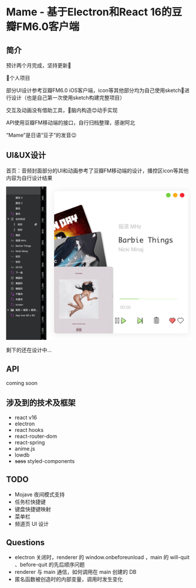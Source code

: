 # Mame - 基于Electron和React 16的豆瓣FM6.0客户端

## 简介

预计两个月完成，坚持更新💪

👤个人项目

部分UI设计参考豆瓣FM6.0 iOS客户端，icon等其他部分均为自己使用sketch💎进行设计（也是自己第一次使用sketch构建完整项目）

交互及动画没有借助工具，🧠脑内构造😊动手实现

API使用豆瓣FM移动端的接口，自行归档整理，感谢阿北

“Mame”是日语“豆子”的发音😉

## UI&UX设计

首页：音频封面部分的UI和动画参考了豆瓣FM移动端的设计，播控区icon等其他内容为自行设计结果

![首页-音频播放页设计](assets/images/main.png)

剩下的还在设计中...

## API

coming soon

## 涉及到的技术及框架

- react v16
- electron
- react hooks
- react-router-dom
- react-spring
- anime.js
- lowdb
- ~~sass~~  styled-components

## TODO

- Mojave 夜间模式支持
- 任务栏快捷键
- 键盘快捷键映射
- 菜单栏
- 频道页 UI 设计

## Questions

- electron 关闭时，renderer 的 window.onbeforeunload ，main 的 will-quit 、before-quit 的先后顺序问题
- renderer 与 main 通信，如何调用在 main 创建的 DB
- 匿名函数被创造时的内部变量，调用时发生变化

<!-- ## 写在后面

想做Mame的原因有很多，一方面是react hook出了蛮久，但在公司用的vue，自己一直找不到练手的项目又不想学别人的二手，就准备自己动手写一个。二是我本身一直对UI设计很感兴趣，就和设计师朋友讨教了一下设计的学习路线，所以Mame也是我的第一个设计作品。再就是我本身肥肠喜欢豆瓣以及豆瓣的产品线，作为占用我使用电量最多的APP，我就打算写一个豆瓣（fm）出来，还有，我真的太喜欢豆瓣FM6.0的UI了❤️ -->
